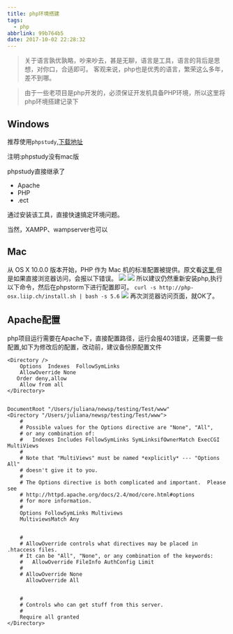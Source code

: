 ```yaml
---
title: php环境搭建
tags:
  - php
abbrlink: 99b764b5
date: 2017-10-02 22:28:32
---
```

> 关于语言孰优孰略，吵来吵去，甚是无聊，语言是工具，语言的背后是思想，对你口，合适即可。
客观来说，php也是优秀的语言，繁荣这么多年，差不到哪。

> 由于一些老项目是php开发的，必须保证开发机具备PHP环境，所以这里将php环境搭建记录下

## Windows

推荐使用`phpstudy`,[下载地址](http://www.phpstudy.net/)

注明:phpstudy没有mac版

phpstudy直接继承了
+ Apache
+ PHP
+ .ect

通过安装该工具，直接快速搞定环境问题。

当然，XAMPP、wampserver也可以

## Mac
从 OS X 10.0.0 版本开始，PHP 作为 Mac 机的标准配置被提供。原文看[这里](http://php.net/manual/zh/install.macosx.bundled.php),但是如果直接浏览器访问，会报以下错误。
![](http://or0g12e5e.bkt.clouddn.com/blog/2017-10-03-86D27F6433EFDC3E188CCD07D6519A7B.jpg)
![](http://or0g12e5e.bkt.clouddn.com/blog/2017-10-03-ED7F19B676EE1E40A05ABDAC5A41C737.jpg)
所以建议仍然重新安装php,执行以下命令，然后在phpstorm下进行配置即可。
`curl -s http://php-osx.liip.ch/install.sh | bash -s 5.6`
![](http://or0g12e5e.bkt.clouddn.com/blog/2017-10-03-093521.jpg)
再次浏览器访问页面，就OK了。

## Apache配置
php项目运行需要在Apache下，直接配置路径，运行会报403错误，还需要一些配置,如下为修改后的配置，改动前，建议备份原配置文件

```
<Directory />
    Options  Indexes  FollowSymLinks
    AllowOverride None
   Order deny,allow
    Allow from all
</Directory>


DocumentRoot "/Users/juliana/newsp/testing/Test/www"
<Directory "/Users/juliana/newsp/testing/Test/www">
    #
    # Possible values for the Options directive are "None", "All",
    # or any combination of:
    #   Indexes Includes FollowSymLinks SymLinksifOwnerMatch ExecCGI MultiViews
    #
    # Note that "MultiViews" must be named *explicitly* --- "Options All"
    # doesn't give it to you.
    #
    # The Options directive is both complicated and important.  Please see
    # http://httpd.apache.org/docs/2.4/mod/core.html#options
    # for more information.
    #
    Options FollowSymLinks Multiviews
    MultiviewsMatch Any


    #
    # AllowOverride controls what directives may be placed in .htaccess files.
    # It can be "All", "None", or any combination of the keywords:
    #   AllowOverride FileInfo AuthConfig Limit
    #
    # AllowOverride None
      AllowOverride All


    #
    # Controls who can get stuff from this server.
    #
    Require all granted
</Directory>
```




